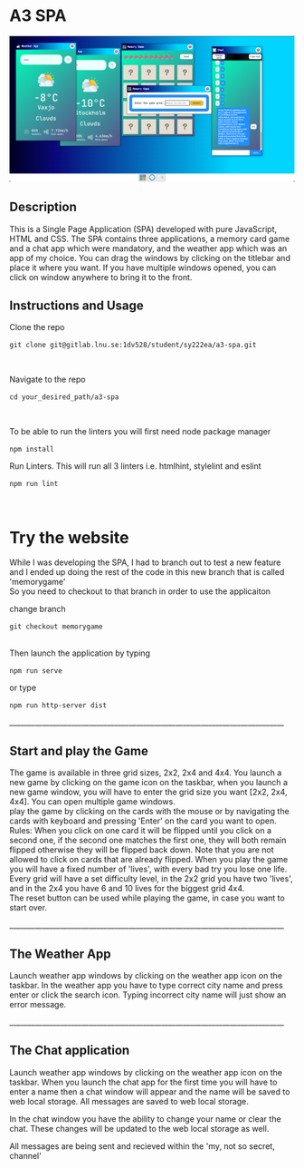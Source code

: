 # A3 SPA

![SPA](./src/img/SPA.png)

## Description
This is a Single Page Application (SPA) developed with pure JavaScript, HTML and CSS. 
The SPA contains three applications, a memory card game and a chat app which were mandatory, and the weather app which was an app of my choice. 
You can drag the windows by clicking on the titlebar and place it where you want. 
If you have multiple windows opened, you can click on window anywhere to bring it to the front. 


## Instructions and Usage
Clone the repo 

```
git clone git@gitlab.lnu.se:1dv528/student/sy222ea/a3-spa.git
```
<br>

Navigate to the repo
```
cd your_desired_path/a3-spa
```
<br>

To be able to run the linters you will first need node package manager

```
npm install
```

Run Linters. This will run all 3 linters i.e. htmlhint, stylelint and eslint
```
npm run lint
```
<br>

# Try the website 

While I was developing the SPA, I had to branch out to test a new feature and I ended up doing the rest of the code in this new branch that is called 'memorygame'<br>
So you need to checkout to that branch in order to use the applicaiton
<br>

change branch
```
git checkout memorygame
```
<br>
Then launch the application by typing

```
npm run serve
```
or type
```
npm run http-server dist
```
____________________________________________________________________________<br>

## Start and play the Game
The game is available in three grid sizes, 2x2, 2x4 and 4x4. You launch a new game by clicking 
on the game icon on the taskbar, when you launch a new game window, you will have to enter the grid size you want [2x2, 2x4, 4x4]. You can open multiple game windows. 
<br>
play the game by clicking on the cards with the mouse or by navigating the cards with keyboard and pressing 'Enter' on the card you want to open. 
<br>
Rules: When you click on one card it will be flipped until you click on a second one, if the second one matches the first one, they will both remain flipped otherwise they will be flipped back down. 
Note that you are not allowed to click on cards that are already flipped. 
When you play the game you will have a fixed number of 'lives', with every bad try you lose one life. 
Every grid will have a set difficulty level, in the 2x2 grid you have two 'lives', and in the 2x4 you have 6 and 10 lives for the biggest grid 4x4. 
<br>
The reset button can be used while playing the game, in case you want to start over. 

____________________________________________________________________________<br>


## The Weather App
Launch weather app windows by clicking on the weather app icon on the taskbar. 
In the weather app you have to type correct city name and press enter or click the search icon. 
Typing incorrect city name will just show an error message. 


____________________________________________________________________________<br>

## The Chat application 
Launch weather app windows by clicking on the weather app icon on the taskbar.
When you launch the chat app for the first time you will have to enter a name then a chat window will appear and the name will be saved to web local storage. All messages are saved to web local storage. 

In the chat window you have the ability to change your name or clear the chat. These changes will be updated to the web local storage as well. 

All messages are being sent and recieved within the 'my, not so secret, channel'


